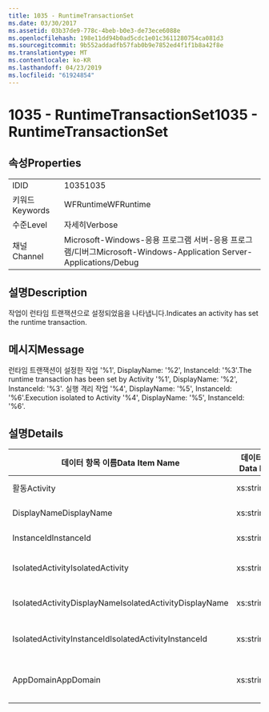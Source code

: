```yaml
---
title: 1035 - RuntimeTransactionSet
ms.date: 03/30/2017
ms.assetid: 03b37de9-778c-4beb-b0e3-de73ece6088e
ms.openlocfilehash: 198e11dd94b0ad5cdc1e01c3611280754ca081d3
ms.sourcegitcommit: 9b552addadfb57fab0b9e7852ed4f1f1b8a42f8e
ms.translationtype: MT
ms.contentlocale: ko-KR
ms.lasthandoff: 04/23/2019
ms.locfileid: "61924854"
---
```

# <a name="1035---runtimetransactionset"></a><span data-ttu-id="00ab8-102">1035 - RuntimeTransactionSet</span><span class="sxs-lookup"><span data-stu-id="00ab8-102">1035 - RuntimeTransactionSet</span></span>
## <a name="properties"></a><span data-ttu-id="00ab8-103">속성</span><span class="sxs-lookup"><span data-stu-id="00ab8-103">Properties</span></span>  
  
|||  
|-|-|  
|<span data-ttu-id="00ab8-104">ID</span><span class="sxs-lookup"><span data-stu-id="00ab8-104">ID</span></span>|<span data-ttu-id="00ab8-105">1035</span><span class="sxs-lookup"><span data-stu-id="00ab8-105">1035</span></span>|  
|<span data-ttu-id="00ab8-106">키워드</span><span class="sxs-lookup"><span data-stu-id="00ab8-106">Keywords</span></span>|<span data-ttu-id="00ab8-107">WFRuntime</span><span class="sxs-lookup"><span data-stu-id="00ab8-107">WFRuntime</span></span>|  
|<span data-ttu-id="00ab8-108">수준</span><span class="sxs-lookup"><span data-stu-id="00ab8-108">Level</span></span>|<span data-ttu-id="00ab8-109">자세히</span><span class="sxs-lookup"><span data-stu-id="00ab8-109">Verbose</span></span>|  
|<span data-ttu-id="00ab8-110">채널</span><span class="sxs-lookup"><span data-stu-id="00ab8-110">Channel</span></span>|<span data-ttu-id="00ab8-111">Microsoft-Windows-응용 프로그램 서버-응용 프로그램/디버그</span><span class="sxs-lookup"><span data-stu-id="00ab8-111">Microsoft-Windows-Application Server-Applications/Debug</span></span>|  
  
## <a name="description"></a><span data-ttu-id="00ab8-112">설명</span><span class="sxs-lookup"><span data-stu-id="00ab8-112">Description</span></span>  
 <span data-ttu-id="00ab8-113">작업이 런타임 트랜잭션으로 설정되었음을 나타냅니다.</span><span class="sxs-lookup"><span data-stu-id="00ab8-113">Indicates an activity has set the runtime transaction.</span></span>  
  
## <a name="message"></a><span data-ttu-id="00ab8-114">메시지</span><span class="sxs-lookup"><span data-stu-id="00ab8-114">Message</span></span>  
 <span data-ttu-id="00ab8-115">런타임 트랜잭션이 설정한 작업 '%1', DisplayName: '%2', InstanceId: '%3'.</span><span class="sxs-lookup"><span data-stu-id="00ab8-115">The runtime transaction has been set by Activity '%1', DisplayName: '%2', InstanceId: '%3'.</span></span>  <span data-ttu-id="00ab8-116">실행 격리 작업 '%4', DisplayName: '%5', InstanceId: '%6'.</span><span class="sxs-lookup"><span data-stu-id="00ab8-116">Execution isolated to Activity '%4', DisplayName: '%5', InstanceId: '%6'.</span></span>  
  
## <a name="details"></a><span data-ttu-id="00ab8-117">설명</span><span class="sxs-lookup"><span data-stu-id="00ab8-117">Details</span></span>  
  
|<span data-ttu-id="00ab8-118">데이터 항목 이름</span><span class="sxs-lookup"><span data-stu-id="00ab8-118">Data Item Name</span></span>|<span data-ttu-id="00ab8-119">데이터 항목 형식</span><span class="sxs-lookup"><span data-stu-id="00ab8-119">Data Item Type</span></span>|<span data-ttu-id="00ab8-120">설명</span><span class="sxs-lookup"><span data-stu-id="00ab8-120">Description</span></span>|  
|--------------------|--------------------|-----------------|  
|<span data-ttu-id="00ab8-121">활동</span><span class="sxs-lookup"><span data-stu-id="00ab8-121">Activity</span></span>|<span data-ttu-id="00ab8-122">xs:string</span><span class="sxs-lookup"><span data-stu-id="00ab8-122">xs:string</span></span>|<span data-ttu-id="00ab8-123">작업의 형식 이름입니다.</span><span class="sxs-lookup"><span data-stu-id="00ab8-123">The type name of the activity.</span></span>|  
|<span data-ttu-id="00ab8-124">DisplayName</span><span class="sxs-lookup"><span data-stu-id="00ab8-124">DisplayName</span></span>|<span data-ttu-id="00ab8-125">xs:string</span><span class="sxs-lookup"><span data-stu-id="00ab8-125">xs:string</span></span>|<span data-ttu-id="00ab8-126">작업의 표시 이름입니다.</span><span class="sxs-lookup"><span data-stu-id="00ab8-126">The display name of the activity.</span></span>|  
|<span data-ttu-id="00ab8-127">InstanceId</span><span class="sxs-lookup"><span data-stu-id="00ab8-127">InstanceId</span></span>|<span data-ttu-id="00ab8-128">xs:string</span><span class="sxs-lookup"><span data-stu-id="00ab8-128">xs:string</span></span>|<span data-ttu-id="00ab8-129">작업의 인스턴스 ID입니다.</span><span class="sxs-lookup"><span data-stu-id="00ab8-129">The instance id of the activity.</span></span>|  
|<span data-ttu-id="00ab8-130">IsolatedActivity</span><span class="sxs-lookup"><span data-stu-id="00ab8-130">IsolatedActivity</span></span>|<span data-ttu-id="00ab8-131">xs:string</span><span class="sxs-lookup"><span data-stu-id="00ab8-131">xs:string</span></span>|<span data-ttu-id="00ab8-132">트랜잭션이 격리된 작업의 형식 이름입니다.</span><span class="sxs-lookup"><span data-stu-id="00ab8-132">The type name of the activity that the transaction is isolated to.</span></span>|  
|<span data-ttu-id="00ab8-133">IsolatedActivityDisplayName</span><span class="sxs-lookup"><span data-stu-id="00ab8-133">IsolatedActivityDisplayName</span></span>|<span data-ttu-id="00ab8-134">xs:string</span><span class="sxs-lookup"><span data-stu-id="00ab8-134">xs:string</span></span>|<span data-ttu-id="00ab8-135">트랜잭션이 격리된 작업의 표시 이름입니다.</span><span class="sxs-lookup"><span data-stu-id="00ab8-135">The display name of the activity that the transaction is isolated to.</span></span>|  
|<span data-ttu-id="00ab8-136">IsolatedActivityInstanceId</span><span class="sxs-lookup"><span data-stu-id="00ab8-136">IsolatedActivityInstanceId</span></span>|<span data-ttu-id="00ab8-137">xs:string</span><span class="sxs-lookup"><span data-stu-id="00ab8-137">xs:string</span></span>|<span data-ttu-id="00ab8-138">트랜잭션이 격리된 작업의 인스턴스 ID입니다.</span><span class="sxs-lookup"><span data-stu-id="00ab8-138">The instance id of the activity that the transaction is isolated to.</span></span>|  
|<span data-ttu-id="00ab8-139">AppDomain</span><span class="sxs-lookup"><span data-stu-id="00ab8-139">AppDomain</span></span>|<span data-ttu-id="00ab8-140">xs:string</span><span class="sxs-lookup"><span data-stu-id="00ab8-140">xs:string</span></span>|<span data-ttu-id="00ab8-141">AppDomain.CurrentDomain.FriendlyName에서 반환되는 문자열입니다.</span><span class="sxs-lookup"><span data-stu-id="00ab8-141">The string returned by AppDomain.CurrentDomain.FriendlyName.</span></span>|
